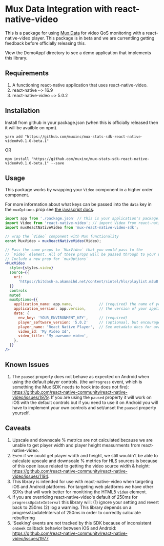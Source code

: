# Mux Data Integration with react-native-video

This is a package for using [Mux Data](https://mux.com/data/) for video QoS monitoring with a react-native-video player. This package is in beta and we are currentling getting feedback before officially releasing this.

View the DemoApp/ directory to see a demo application that implements this library.

## Requirements

1. A functioning react-native application that uses react-native-video.
1. react-native ~> 16.9
1. react-native-video ~> 5.0.2

## Installation

Install from github in your package.json (when this is officially released then it will be availble on npm).

```
yarn add "https://github.com/muxinc/mux-stats-sdk-react-native-video#v0.1.0-beta.1"
```

OR

```
npm install "https://github.com/muxinc/mux-stats-sdk-react-native-video#v0.1.0-beta.1" --save
```

## Usage

This package works by wrapping your `Video` component in a higher order component.

For more information about what keys can be passed into the `data` key in the `muxOptions` prop see
[the javascript docs](https://docs.mux.com/docs/web-integration-guide#section-5-add-metadata).

```jsx
import app from './package.json' // this is your application's package.json
import Video from 'react-native-video'; // import Video from react-native-video like your normally would
import muxReactNativeVideo from 'mux-react-native-video-sdk';

// wrap the `Video` component with Mux functionality
const MuxVideo = muxReactNativeVideo(Video);

// Pass the same props to `MuxVideo` that you would pass to the
// `Video` element. All of these props will be passed through to your underlying react-native-video component
// Include a new prop for `muxOptions`
<MuxVideo
  style={styles.video}
  source={{
    uri:
      'https://bitdash-a.akamaihd.net/content/sintel/hls/playlist.m3u8',
  }}
  controls
  muted
  muxOptions={{
    application_name: app.name,            // (required) the name of your application
    application_version: app.version,      // the version of your application (optional, but encouraged)
    data: {
      env_key: 'YOUR_ENVIRONMENT_KEY',     // (required)
      player_software_version: '5.0.2'     // (optionaal, but encouraged) the version of react-native-video that you are using
      player_name: 'React Native Player',  // See metadata docs for available metadata fields https://docs.mux.com/docs/web-integration-guide#section-5-add-metadata
      video_id: 'My Video Id',
      video_title: 'My awesome video',
    },
  }}
/>
```

## Known Issues

1. The `paused` property does not behave as expected on Android when using the default player controls. (the `onProgress` event, which is something the Mux SDK needs to hook into does not fire): https://github.com/react-native-community/react-native-video/issues/1979. If you are using the `paused` property it will work on iOS with the default controls but if you need to use it on Android you will have to implement your own controls and set/unset the `paused` property yourself.

## Caveats

1. Upscale and downscale % metrics are not calculated because we are unable to get player width and player height measurments from react-native-video.
1. Even if we could get player width and height, we still wouldn't be able to calculate upscale and downscale % metrics for HLS sources is because of this open issue related to getting the video source width & height: https://github.com/react-native-community/react-native-video/issues/1194.
1. This library is intended for use with react-native-video when targeting iOS and Android platforms. For targeting web platforms we have other SDKs that will work better for monitiring the HTML5 `video` element.
1. If you are overriding react-native-video's default of 250ms for `progressUpdateInterval` this library will: (1) ignore your setting and revert back to 250ms (2) log a warning. This library depends on a progressUpdateInterval of 250ms in order to correctly calculate rebuffering
1. 'Seeking' events are not tracked by this SDK because of inconsistent `onSeek` callback behavior between iOS and Android: https://github.com/react-native-community/react-native-video/issues/1977


